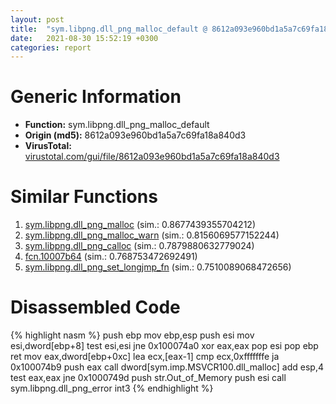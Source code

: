 ```yaml
---
layout: post
title:  "sym.libpng.dll_png_malloc_default @ 8612a093e960bd1a5a7c69fa18a840d3"
date:   2021-08-30 15:52:19 +0300
categories: report
---
```


# Generic Information
- **Function:** sym.libpng.dll\_png\_malloc\_default
- **Origin (md5):** 8612a093e960bd1a5a7c69fa18a840d3
- **VirusTotal:** [virustotal.com/gui/file/8612a093e960bd1a5a7c69fa18a840d3][virustotal_ref]



# Similar Functions

1. [sym.libpng.dll\_png\_malloc][similar_1_ref] (sim.: 0.8677439355704212)
2. [sym.libpng.dll\_png\_malloc\_warn][similar_2_ref] (sim.: 0.8156069577152244)
3. [sym.libpng.dll\_png\_calloc][similar_3_ref] (sim.: 0.7879880632779024)
4. [fcn.10007b64][similar_4_ref] (sim.: 0.768753472692491)
5. [sym.libpng.dll\_png\_set\_longjmp\_fn][similar_5_ref] (sim.: 0.7510089068472656)


# Disassembled Code

{% highlight nasm %}
push ebp
mov ebp,esp
push esi
mov esi,dword[ebp+8]
test esi,esi
jne 0x100074a0
xor eax,eax
pop esi
pop ebp
ret 
mov eax,dword[ebp+0xc]
lea ecx,[eax-1]
cmp ecx,0xfffffffe
ja 0x100074b9
push eax
call dword[sym.imp.MSVCR100.dll_malloc]
add esp,4
test eax,eax
jne 0x1000749d
push str.Out_of_Memory
push esi
call sym.libpng.dll_png_error
int3 
{% endhighlight %}


[similar_1_ref]: /report/sym.libpng.dll_png_malloc@8612a093e960bd1a5a7c69fa18a840d3
[similar_2_ref]: /report/sym.libpng.dll_png_malloc_warn@8612a093e960bd1a5a7c69fa18a840d3
[similar_3_ref]: /report/sym.libpng.dll_png_calloc@8612a093e960bd1a5a7c69fa18a840d3
[similar_4_ref]: /report/fcn.10007b64@e5d49e0823e602f2ee948ac39d32c1eb
[similar_5_ref]: /report/sym.libpng.dll_png_set_longjmp_fn@8612a093e960bd1a5a7c69fa18a840d3
[virustotal_ref]: https://www.virustotal.com/gui/file/8612a093e960bd1a5a7c69fa18a840d3